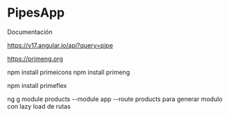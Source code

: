 # PipesApp

Documentación

https://v17.angular.io/api?query=pipe

https://primeng.org

npm install primeicons
npm install primeng

npm install primeflex

  ng g module products --module app --route products para generar modulo con lazy load de rutas
